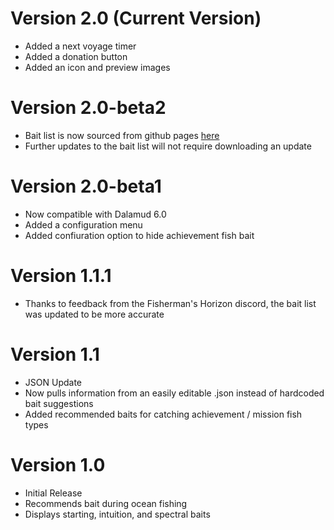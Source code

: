 # Version 2.0 (Current Version)
* Added a next voyage timer
* Added a donation button
* Added an icon and preview images

# Version 2.0-beta2
* Bait list is now sourced from github pages [here](https://markjsosnowski.github.io/FFXIV/bait.json) 
* Further updates to the bait list will not require downloading an update

# Version 2.0-beta1
* Now compatible with Dalamud 6.0
* Added a configuration menu
* Added confiuration option to hide achievement fish bait

# Version 1.1.1 
* Thanks to feedback from the Fisherman's Horizon discord, the bait list was updated to be more accurate

# Version 1.1
* JSON Update
* Now pulls information from an easily editable .json instead of hardcoded bait suggestions
* Added recommended baits for catching achievement / mission fish types

# Version 1.0
*  Initial Release
*  Recommends bait during ocean fishing
*  Displays starting, intuition, and spectral baits
